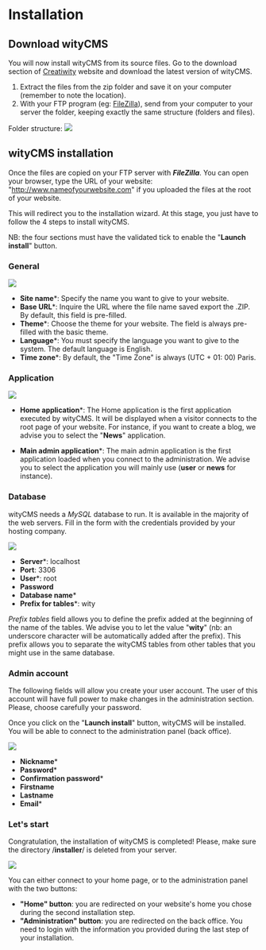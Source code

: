 # Installation

## Download wityCMS

You will now install wityCMS from its source files. 
Go to the download section of [Creatiwity](https://www.creatiwity.net) website and download the latest version of wityCMS.

1. Extract the files from the zip folder and save it on your computer (remember to note the location).
2. With your FTP program (eg: [FileZilla](https://filezilla-project.org/)), send from your computer to your server the folder, keeping exactly the same structure (folders and files).

Folder structure:
![](folders-01.png)

## wityCMS installation

Once the files are copied on your FTP server with ***FileZilla***. You can open your browser, type the URL of your website: "http://www.nameofyourwebsite.com" if you uploaded the files at the root of your website.

This will redirect you to the installation wizard. At this stage, you just have to follow the 4 steps to install wityCMS. 

NB: the four sections must have the validated tick to enable the "**Launch install**" button.

### General
![](installer-01.png)

* **Site name***: Specify the name you want to give to your website.
* **Base URL***: Inquire the URL where the file name saved export the .ZIP. By default, this field is pre-filled.
* **Theme***: Choose the theme for your website. The field is always pre-filled with the basic theme.
* **Language***: You must specify the language you want to give to the system. The default language is English.
* **Time zone***: By default, the "Time Zone" is always (UTC + 01: 00) Paris.

### Application
![](installer-02.png)

* **Home application***: The Home application is the first application executed by wityCMS. It will be displayed when a visitor connects to the root page of your website. For instance, if you want to create a blog, we advise you to select the "**News**" application.

* **Main admin application***: The main admin application is the first application loaded when you connect to the administration. We advise you to select the application you will mainly use (**user** or **news** for instance).

### Database

wityCMS needs a *MySQL* database to run. It is available in the majority of the web servers. Fill in the form with the credentials provided by your hosting company.

![](installer-03.png)

* **Server***: localhost
* **Port**: 3306
* **User***: root
* **Password**
* **Database name***
* **Prefix for tables***: wity

*Prefix tables* field allows you to define the prefix added at the beginning of the name of the tables. We advise you to let the value "**wity**" (nb: an underscore character will be automatically added after the prefix). This prefix allows you to separate the wityCMS tables from other tables that you might use in the same database.

### Admin account

The following fields will allow you create your user account. The user of this account will have full power to make changes in the administration section. Please, choose carefully your password.

Once you click on the "**Launch install**" button, wityCMS will be installed. You will be able to connect to the administration panel (back office).

![](installer-04.png)

* **Nickname***
* **Password***
* **Confirmation password***
* **Firstname**
* **Lastname**
* **Email***

### Let's start 

Congratulation, the installation of wityCMS is completed! Please, make sure the directory /**installer**/ is deleted from your server.

![](installer-05.png)

You can either connect to your home page, or to the administration panel with the two buttons:
* **"Home" button**: you are redirected on your website's home you chose during the second installation step.
* **"Administration" button**: you are redirected on the back office. You need to login with the information you provided during the last step of your installation.